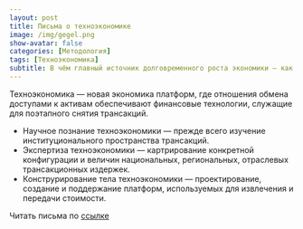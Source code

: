 ```yaml
---
layout: post
title: Письма о техноэкономике
image: /img/gegel.png
show-avatar: false
categories: [Методология]
tags: [Техноэкономика]
subtitle: В чём главный источник долговременного роста экономики – как глобальной, так и отечественной? Мировым обществознанием ответ дан, он классически ясен — техноэкономика.
---
```

Техноэкономика — новая экономика платформ, где отношения обмена доступами к активам обеспечивают финансовые технологии, служащие для поэтапного снятия трансакций.

* Научное познание техноэкономики — прежде всего изучение институционального пространства трансакций.
* Экспертиза техноэкономики — картрирование конкретной конфигурации и величин национальных, региональных, отраслевых трансакционных издержек.
* Конструрирование тела техноэкономики — проектирование, создание и поддержание платформ, используемых для извлечения и передачи стоимости.

Читать письма по [ссылке](http://www.chernyshev.ru/publications/files/getch/01_%D0%9F%D0%B8%D1%81%D1%8C%D0%BC%D0%B0%20%D0%BE%20%D1%82%D0%B5%D1%85%D0%BD%D0%BE%D1%8D%D0%BA%D0%BE%D0%BD%D0%BE%D0%BC%D0%B8%D0%BA%D0%B5.docx)

